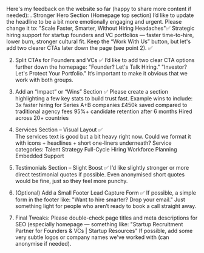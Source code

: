 Here's my feedback on the website so far (happy to share more content if needed): . Stronger Hero Section (Homepage top section)
I’d like to update the headline to be a bit more emotionally engaging and urgent.
Please change it to:
"Scale Faster, Smarter, Without Hiring Headaches"✅
 Strategic hiring support for startup founders and VC portfolios — faster time-to-hire, lower burn, stronger cultural fit.
Keep the “Work With Us” button, but let's add two clearer CTAs later down the page (see point 2). ✅

2. Split CTAs for Founders and VCs ✅
I’d like to add two clear CTA options further down the homepage:
"Founder? Let's Talk Hiring."
"Investor? Let's Protect Your Portfolio."
It’s important to make it obvious that we work with both groups.

3. Add an “Impact” or “Wins” Section ✅ 
Please create a section highlighting a few key stats to build trust fast.
Example wins to include:
3x faster hiring for Series A+B companies
£450k saved compared to traditional agency fees
95%+ candidate retention after 6 months
Hired across 20+ countries

4. Services Section – Visual Layout ✅  
The services text is good but a bit heavy right now.
Could we format it with icons + headlines + short one-liners underneath?
Service categories:
Talent Strategy
Full-Cycle Hiring
Workforce Planning
Embedded Support

5. Testimonials Section – Slight Boost ✅
I’d like slightly stronger or more direct testimonial quotes if possible.
Even anonymised short quotes would be fine, just so they feel more punchy.

6. (Optional) Add a Small Footer Lead Capture Form ✅
If possible, a simple form in the footer like:
"Want to hire smarter? Drop your email."
Just something light for people who aren’t ready to book a call straight away.

7. Final Tweaks:
Please double-check page titles and meta descriptions for SEO (especially homepage — something like:
"Startup Recruitment Partner for Founders & VCs | Startup Resources"
If possible, add some very subtle logos or company names we've worked with (can anonymise if needed).